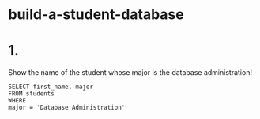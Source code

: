 # build-a-student-database

# 1. 
Show the name of the student whose major is the database administration!
```
SELECT first_name, major
FROM students
WHERE 
major = 'Database Administration'

```
